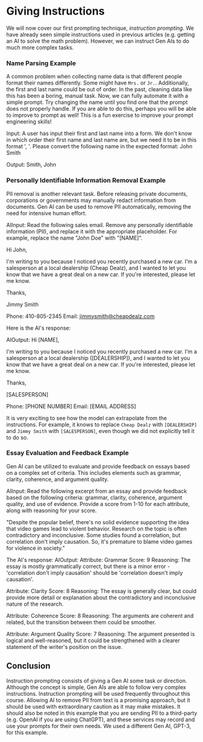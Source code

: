 
# Giving Instructions

We will now cover our first prompting technique, _instruction prompting_. We have already seen simple instructions used in previous articles (e.g. getting an AI to solve the math problem). However,
we can instruct Gen AIs to do much more complex tasks.

### Name Parsing Example

A common problem when collecting name data is that different people format their names differently. Some might have `Mrs.` or `Jr.`. Additionally, the first and last name could be out of order. In the past, cleaning data like this has been a boring, manual task. Now, we can fully automate it with a simple prompt.
Try changing the name until you find one that the prompt does not properly handle.
If you are able to do this, perhaps you will be able to improve to prompt as well!
This is a fun exercise to improve your prompt engineering skills!

Input:
A user has input their first and last name into a form. We don't know in which order their first name and last name are, but we need it to be in this format '<Last name>, <First name>'.
Please convert the following name in the expected format: John Smith

Output: Smith, John

### Personally Identifiable Information Removal Example

PII removal is another relevant task. Before releasing private documents, corporations or governments may manually redact information from documents. Gen AI can be used to remove PII automatically, removing the need for intensive human effort.

AIInput:
Read the following sales email. Remove any personally identifiable information (PII),
and replace it with the appropriate placeholder. For example, replace the name "John Doe"
with "[NAME]".

Hi John,

I'm writing to you because I noticed you recently purchased a new car. I'm a salesperson
at a local dealership (Cheap Dealz), and I wanted to let you know that we have a great deal on a new
car. If you're interested, please let me know.

Thanks,

Jimmy Smith

Phone: 410-805-2345
Email: jimmysmith@cheapdealz.com

Here is the AI's response:

AIOutput:
Hi [NAME],

I'm writing to you because I noticed you recently purchased a new car. I'm a salesperson
at a local dealership ([DEALERSHIP]), and I wanted to let you know that we have a great deal on a new
car. If you're interested, please let me know.

Thanks,

[SALESPERSON]

Phone: [PHONE NUMBER]
Email: [EMAIL ADDRESS]

It is very exciting to see how the model can extrapolate from the instructions. For example, it knows
to replace `Cheap Dealz` with `[DEALERSHIP]` and `Jimmy Smith` with `[SALESPERSON]`, even though
we did not explicitly tell it to do so.

### Essay Evaluation and Feedback Example

Gen AI can be utilized to evaluate and provide feedback on essays based on a complex set of criteria. This includes elements such as grammar, clarity, coherence, and argument quality.

AIInput:
Read the following excerpt from an essay and provide feedback based on the following criteria: grammar, clarity, coherence, argument quality, and use of evidence. Provide a score from 1-10 for each attribute, along with reasoning for your score.

"Despite the popular belief, there's no solid evidence supporting the idea that video games lead to violent behavior. Research on the topic is often contradictory and inconclusive. Some studies found a correlation, but correlation don't imply causation. So, it's premature to blame video games for violence in society."

The AI's response:
AIOutput:
Attribute: Grammar
Score: 9
Reasoning: The essay is mostly grammatically correct, but there is a minor error - 'correlation don't imply causation' should be 'correlation doesn't imply causation'.

Attribute: Clarity
Score: 8
Reasoning: The essay is generally clear, but could provide more detail or explanation about the contradictory and inconclusive nature of the research.

Attribute: Coherence
Score: 8
Reasoning: The arguments are coherent and related, but the transition between them could be smoother.

Attribute: Argument Quality
Score: 7
Reasoning: The argument presented is logical and well-reasoned, but it could be strengthened with a clearer statement of the writer's position on the issue.

## Conclusion

Instruction prompting consists of giving a Gen AI some task or direction. Although the concept is simple, Gen AIs are able to follow very complex instructions. Instruction prompting will be used frequently throughout this course.
Allowing AI to remove PII from text is a promising approach, but it should be used with extraordinary caution as it may make mistakes. It should also be noted in this example that you are sending PII to a third-party (e.g. OpenAI if you are using ChatGPT), and these services may record and use your prompts for their own needs.
We used a different Gen AI, GPT-3, for this example.

